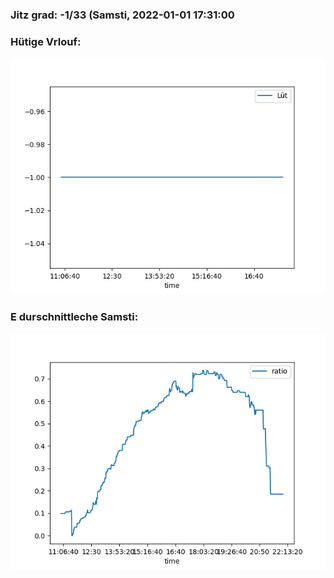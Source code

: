 ### Jitz grad: -1/33 (Samsti, 2022-01-01 17:31:00

### Hütige Vrlouf:
![Graph](Today.png)

### E durschnittleche Samsti:
![Graph](Samsti.png)